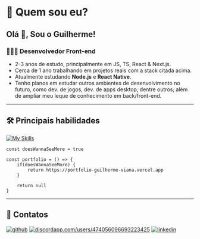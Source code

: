 <img src="https://cdn.discordapp.com/attachments/966337602678566914/1178195445646889010/github-header-image_1.png?ex=65754304&is=6562ce04&hm=541d4696034c523fadf31a546a632bd85c96098c58690ec66f8685445d77c280&" alt="" />

# 🔭 Quem sou eu?

## Olá 👋, Sou o Guilherme!
### 👨🏾‍💻 Desenvolvedor Front-end

-  2-3 anos de estudo, principalmente em JS, TS, React & Next.js.
-  Cerca de 1 ano trabalhando em projetos reais com a stack citada acima.
-  Atualmente estudando **Node.js** e  **React Native**.
-  Tenho planos em estudar outros ambientes de desenvolvimento no futuro, como dev. de jogos, dev. de apps desktop, dentre outros; além de ampliar meu leque de conhecimento em back/front-end.

<hr>

## 🛠 Principais habilidades
[![My Skills](https://skillicons.dev/icons?i=react,typescript,javascript,nextjs)](https://skillicons.dev)

```tsx
const doesWannaSeeMore = true

const portfolio = () => {
	if(doesWannaSeeMore) {
	 	return https://portfolio-guilherme-viana.vercel.app
	} 

	return null
}
``` 

<hr>

## 📱 Contatos

<p align="left">
<a href="https://github.com/xbozo" target="blank"><img align="center" src="https://img.shields.io/badge/GitHub-100000?style=for-the-badge&logo=github&logoColor=white" alt="github" /></a>
<a href="https://discord.gg/discordapp.com/users/474056096693223425" target="blank"><img align="center" src="https://img.shields.io/badge/Discord-7289DA?style=for-the-badge&logo=discord&logoColor=white" alt="discordapp.com/users/474056096693223425" /></a>
<a href="https://linkedin.com/in/guilherme-viana-291a20268" target="blank"><img align="center" src="https://img.shields.io/badge/linkedin-0A66C2?style=for-the-badge&logo=linkedin&logoColor=white" alt="linkedin" /></a>
</p>

